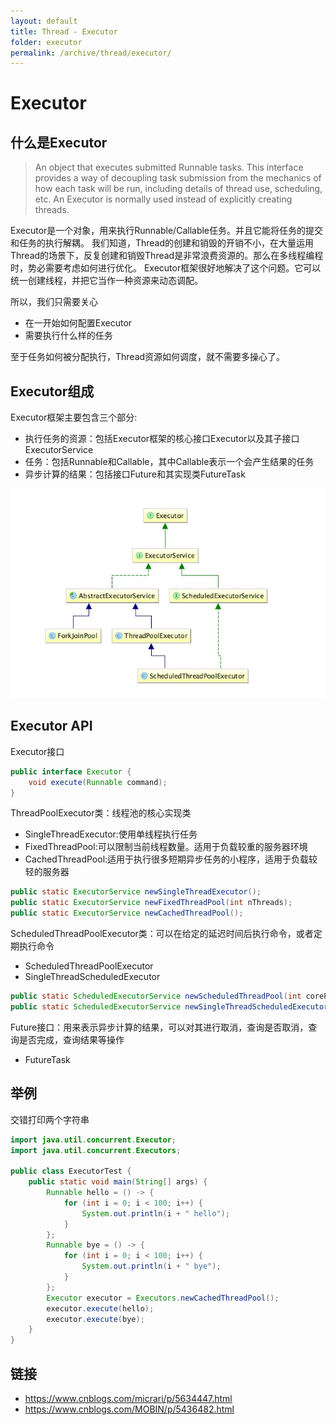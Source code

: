```yaml
---
layout: default
title: Thread - Executor
folder: executor
permalink: /archive/thread/executor/
---
```


# Executor

## 什么是Executor

> An object that executes submitted Runnable tasks. This interface provides a way of decoupling task submission from the mechanics of how each task will be run, 
including details of thread use, scheduling, etc. An Executor is normally used instead of explicitly creating threads.

Executor是一个对象，用来执行Runnable/Callable任务。并且它能将任务的提交和任务的执行解耦。
我们知道，Thread的创建和销毁的开销不小，在大量运用Thread的场景下，反复创建和销毁Thread是非常浪费资源的。那么在多线程编程时，势必需要考虑如何进行优化。
Executor框架很好地解决了这个问题。它可以统一创建线程，并把它当作一种资源来动态调配。

所以，我们只需要关心
- 在一开始如何配置Executor
- 需要执行什么样的任务

至于任务如何被分配执行，Thread资源如何调度，就不需要多操心了。

## Executor组成

Executor框架主要包含三个部分:

- 执行任务的资源：包括Executor框架的核心接口Executor以及其子接口ExecutorService
- 任务：包括Runnable和Callable，其中Callable表示一个会产生结果的任务
- 异步计算的结果：包括接口Future和其实现类FutureTask

![executor-uml.png](img/executor-uml.png)

## Executor API

Executor接口

~~~ java
public interface Executor {
    void execute(Runnable command);
}
~~~

ThreadPoolExecutor类：线程池的核心实现类

- SingleThreadExecutor:使用单线程执行任务
- FixedThreadPool:可以限制当前线程数量。适用于负载较重的服务器环境
- CachedThreadPool:适用于执行很多短期异步任务的小程序，适用于负载较轻的服务器

~~~ java
public static ExecutorService newSingleThreadExecutor();
public static ExecutorService newFixedThreadPool(int nThreads);
public static ExecutorService newCachedThreadPool();
~~~

ScheduledThreadPoolExecutor类：可以在给定的延迟时间后执行命令，或者定期执行命令

- ScheduledThreadPoolExecutor
- SingleThreadScheduledExecutor

~~~ java
public static ScheduledExecutorService newScheduledThreadPool(int corePoolSize);
public static ScheduledExecutorService newSingleThreadScheduledExecutor();
~~~

Future接口：用来表示异步计算的结果，可以对其进行取消，查询是否取消，查询是否完成，查询结果等操作

- FutureTask

## 举例


交错打印两个字符串

~~~ java
import java.util.concurrent.Executor;
import java.util.concurrent.Executors;

public class ExecutorTest {
    public static void main(String[] args) {
        Runnable hello = () -> {
            for (int i = 0; i < 100; i++) {
                System.out.println(i + " hello");
            }
        };
        Runnable bye = () -> {
            for (int i = 0; i < 100; i++) {
                System.out.println(i + " bye");
            }
        };
        Executor executor = Executors.newCachedThreadPool();
        executor.execute(hello);
        executor.execute(bye);
    }
}
~~~

## 链接
- <https://www.cnblogs.com/micrari/p/5634447.html>
- <https://www.cnblogs.com/MOBIN/p/5436482.html>
